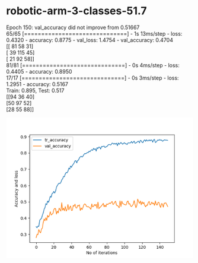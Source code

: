 # robotic-arm-3-classes-51.7
Epoch 150: val_accuracy did not improve from 0.51667 <br/>
65/65 [==============================] - 1s 13ms/step - loss: 0.4320 - accuracy: 0.8775 - val_loss: 1.4754 - val_accuracy: 0.4704  <br/>
[[ 81  58   31]   <br/>
 [ 39  115  45]   <br/>
 [ 21  92   58]]  <br/>
81/81 [==============================] - 0s 4ms/step - loss: 0.4405 - accuracy: 0.8950  <br/>
17/17 [==============================] - 0s 3ms/step - loss: 1.2951 - accuracy: 0.5167  <br/>
Train: 0.895, Test: 0.517  <br/>
[[94  36  40]  <br/>
 [50  97  52]  <br/>
 [28  55  88]] <br/>
 
 ![Screenshot](accuracy_51.7.png)
